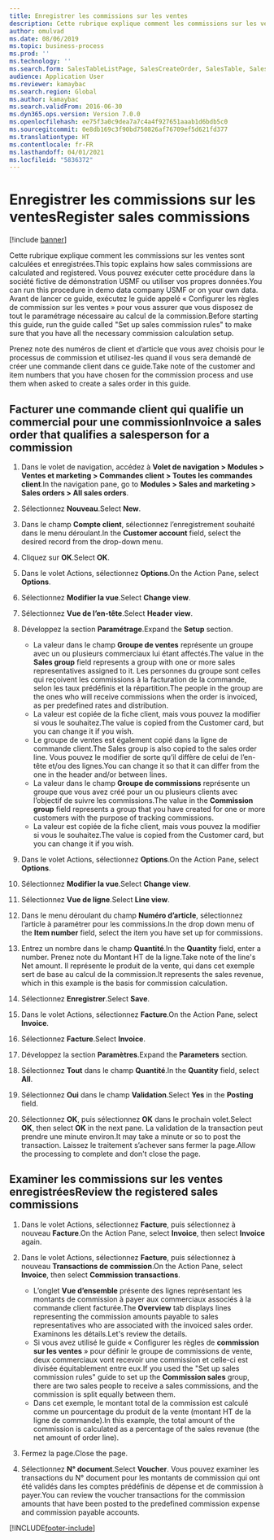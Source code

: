 ```yaml
---
title: Enregistrer les commissions sur les ventes
description: Cette rubrique explique comment les commissions sur les ventes sont calculées et enregistrées.
author: omulvad
ms.date: 08/06/2019
ms.topic: business-process
ms.prod: ''
ms.technology: ''
ms.search.form: SalesTableListPage, SalesCreateOrder, SalesTable, SalesEditLines,  CustInvoiceJournal, CommissionTrans, LedgerTransVoucher, CustClassificationGroup
audience: Application User
ms.reviewer: kamaybac
ms.search.region: Global
ms.author: kamaybac
ms.search.validFrom: 2016-06-30
ms.dyn365.ops.version: Version 7.0.0
ms.openlocfilehash: ee75f3a0c9dea7a7c4a4f927651aaab1d6bdb5c0
ms.sourcegitcommit: 0e8db169c3f90bd750826af76709ef5d621fd377
ms.translationtype: HT
ms.contentlocale: fr-FR
ms.lasthandoff: 04/01/2021
ms.locfileid: "5836372"
---
```

# <a name="register-sales-commissions"></a><span data-ttu-id="79edf-103">Enregistrer les commissions sur les ventes</span><span class="sxs-lookup"><span data-stu-id="79edf-103">Register sales commissions</span></span>

[!include [banner](../../includes/banner.md)]

<span data-ttu-id="79edf-104">Cette rubrique explique comment les commissions sur les ventes sont calculées et enregistrées.</span><span class="sxs-lookup"><span data-stu-id="79edf-104">This topic explains how sales commissions are calculated and registered.</span></span> <span data-ttu-id="79edf-105">Vous pouvez exécuter cette procédure dans la société fictive de démonstration USMF ou utiliser vos propres données.</span><span class="sxs-lookup"><span data-stu-id="79edf-105">You can run this procedure in demo data company USMF or on your own data.</span></span> <span data-ttu-id="79edf-106">Avant de lancer ce guide, exécutez le guide appelé « Configurer les règles de commission sur les ventes » pour vous assurer que vous disposez de tout le paramétrage nécessaire au calcul de la commission.</span><span class="sxs-lookup"><span data-stu-id="79edf-106">Before starting this guide, run the guide called "Set up sales commission rules" to make sure that you have all the necessary commission calculation setup.</span></span>

<span data-ttu-id="79edf-107">Prenez note des numéros de client et d’article que vous avez choisis pour le processus de commission et utilisez-les quand il vous sera demandé de créer une commande client dans ce guide.</span><span class="sxs-lookup"><span data-stu-id="79edf-107">Take note of the customer and item numbers that you have chosen for the commission process and use them when asked to create a sales order in this guide.</span></span>


## <a name="invoice-a-sales-order-that-qualifies-a-salesperson-for-a-commission"></a><span data-ttu-id="79edf-108">Facturer une commande client qui qualifie un commercial pour une commission</span><span class="sxs-lookup"><span data-stu-id="79edf-108">Invoice a sales order that qualifies a salesperson for a commission</span></span>
1. <span data-ttu-id="79edf-109">Dans le volet de navigation, accédez à **Volet de navigation > Modules > Ventes et marketing > Commandes client > Toutes les commandes client**.</span><span class="sxs-lookup"><span data-stu-id="79edf-109">In the navigation pane, go to **Modules > Sales and marketing > Sales orders > All sales orders**.</span></span>
2. <span data-ttu-id="79edf-110">Sélectionnez **Nouveau**.</span><span class="sxs-lookup"><span data-stu-id="79edf-110">Select **New**.</span></span>
3. <span data-ttu-id="79edf-111">Dans le champ **Compte client**, sélectionnez l’enregistrement souhaité dans le menu déroulant.</span><span class="sxs-lookup"><span data-stu-id="79edf-111">In the **Customer account** field, select the desired record from the drop-down menu.</span></span>
4. <span data-ttu-id="79edf-112">Cliquez sur **OK**.</span><span class="sxs-lookup"><span data-stu-id="79edf-112">Select **OK**.</span></span>
5. <span data-ttu-id="79edf-113">Dans le volet Actions, sélectionnez **Options**.</span><span class="sxs-lookup"><span data-stu-id="79edf-113">On the Action Pane, select **Options**.</span></span>
6. <span data-ttu-id="79edf-114">Sélectionnez **Modifier la vue**.</span><span class="sxs-lookup"><span data-stu-id="79edf-114">Select **Change view**.</span></span>
7. <span data-ttu-id="79edf-115">Sélectionnez **Vue de l’en-tête**.</span><span class="sxs-lookup"><span data-stu-id="79edf-115">Select **Header view**.</span></span>
8. <span data-ttu-id="79edf-116">Développez la section **Paramétrage**.</span><span class="sxs-lookup"><span data-stu-id="79edf-116">Expand the **Setup** section.</span></span>

    - <span data-ttu-id="79edf-117">La valeur dans le champ **Groupe de ventes** représente un groupe avec un ou plusieurs commerciaux lui étant affectés.</span><span class="sxs-lookup"><span data-stu-id="79edf-117">The value in the **Sales group** field represents a group with one or more sales representatives assigned to it.</span></span> <span data-ttu-id="79edf-118">Les personnes du groupe sont celles qui reçoivent les commissions à la facturation de la commande, selon les taux prédéfinis et la répartition.</span><span class="sxs-lookup"><span data-stu-id="79edf-118">The people in the group are the ones who will receive commissions when the order is invoiced, as per predefined rates and distribution.</span></span>   
    - <span data-ttu-id="79edf-119">La valeur est copiée de la fiche client, mais vous pouvez la modifier si vous le souhaitez.</span><span class="sxs-lookup"><span data-stu-id="79edf-119">The value is copied from the Customer card, but you can change it if you wish.</span></span>  
    - <span data-ttu-id="79edf-120">Le groupe de ventes est également copié dans la ligne de commande client.</span><span class="sxs-lookup"><span data-stu-id="79edf-120">The Sales group is also copied to the sales order line.</span></span> <span data-ttu-id="79edf-121">Vous pouvez le modifier de sorte qu’il diffère de celui de l’en-tête et/ou des lignes.</span><span class="sxs-lookup"><span data-stu-id="79edf-121">You can change it so that it can differ from the one in the header and/or between lines.</span></span>  
    - <span data-ttu-id="79edf-122">La valeur dans le champ **Groupe de commissions** représente un groupe que vous avez créé pour un ou plusieurs clients avec l’objectif de suivre les commissions.</span><span class="sxs-lookup"><span data-stu-id="79edf-122">The value in the **Commission group** field represents a group that you have created for one or more customers with the purpose of tracking commissions.</span></span>   
    - <span data-ttu-id="79edf-123">La valeur est copiée de la fiche client, mais vous pouvez la modifier si vous le souhaitez.</span><span class="sxs-lookup"><span data-stu-id="79edf-123">The value is copied from the Customer card, but you can change it if you wish.</span></span>   

9. <span data-ttu-id="79edf-124">Dans le volet Actions, sélectionnez **Options**.</span><span class="sxs-lookup"><span data-stu-id="79edf-124">On the Action Pane, select **Options**.</span></span>
10. <span data-ttu-id="79edf-125">Sélectionnez **Modifier la vue**.</span><span class="sxs-lookup"><span data-stu-id="79edf-125">Select **Change view**.</span></span>
11. <span data-ttu-id="79edf-126">Sélectionnez **Vue de ligne**.</span><span class="sxs-lookup"><span data-stu-id="79edf-126">Select **Line view**.</span></span>
12. <span data-ttu-id="79edf-127">Dans le menu déroulant du champ **Numéro d’article**, sélectionnez l’article à paramétrer pour les commissions.</span><span class="sxs-lookup"><span data-stu-id="79edf-127">In the drop down menu of the **Item number** field, select the item you have set up for commissions.</span></span> 
13. <span data-ttu-id="79edf-128">Entrez un nombre dans le champ **Quantité**.</span><span class="sxs-lookup"><span data-stu-id="79edf-128">In the **Quantity** field, enter a number.</span></span> <span data-ttu-id="79edf-129">Prenez note du Montant HT de la ligne.</span><span class="sxs-lookup"><span data-stu-id="79edf-129">Take note of the line's Net amount.</span></span> <span data-ttu-id="79edf-130">Il représente le produit de la vente, qui dans cet exemple sert de base au calcul de la commission.</span><span class="sxs-lookup"><span data-stu-id="79edf-130">It represents the sales revenue, which in this example is the basis for commission calculation.</span></span>  
14. <span data-ttu-id="79edf-131">Sélectionnez **Enregistrer**.</span><span class="sxs-lookup"><span data-stu-id="79edf-131">Select **Save**.</span></span>
15. <span data-ttu-id="79edf-132">Dans le volet Actions, sélectionnez **Facture**.</span><span class="sxs-lookup"><span data-stu-id="79edf-132">On the Action Pane, select **Invoice**.</span></span>
16. <span data-ttu-id="79edf-133">Sélectionnez **Facture**.</span><span class="sxs-lookup"><span data-stu-id="79edf-133">Select **Invoice**.</span></span>
17. <span data-ttu-id="79edf-134">Développez la section **Paramètres**.</span><span class="sxs-lookup"><span data-stu-id="79edf-134">Expand the **Parameters** section.</span></span>
18. <span data-ttu-id="79edf-135">Sélectionnez **Tout** dans le champ **Quantité**.</span><span class="sxs-lookup"><span data-stu-id="79edf-135">In the **Quantity** field, select **All**.</span></span>
19. <span data-ttu-id="79edf-136">Sélectionnez **Oui** dans le champ **Validation**.</span><span class="sxs-lookup"><span data-stu-id="79edf-136">Select **Yes** in the **Posting** field.</span></span>
20. <span data-ttu-id="79edf-137">Sélectionnez **OK**, puis sélectionnez **OK** dans le prochain volet.</span><span class="sxs-lookup"><span data-stu-id="79edf-137">Select **OK**, then select **OK** in the next pane.</span></span> <span data-ttu-id="79edf-138">La validation de la transaction peut prendre une minute environ.</span><span class="sxs-lookup"><span data-stu-id="79edf-138">It may take a minute or so to post the transaction.</span></span> <span data-ttu-id="79edf-139">Laissez le traitement s’achever sans fermer la page.</span><span class="sxs-lookup"><span data-stu-id="79edf-139">Allow the processing to complete and don't close the page.</span></span>  

## <a name="review-the-registered-sales-commissions"></a><span data-ttu-id="79edf-140">Examiner les commissions sur les ventes enregistrées</span><span class="sxs-lookup"><span data-stu-id="79edf-140">Review the registered sales commissions</span></span>
1. <span data-ttu-id="79edf-141">Dans le volet Actions, sélectionnez **Facture**, puis sélectionnez à nouveau **Facture**.</span><span class="sxs-lookup"><span data-stu-id="79edf-141">On the Action Pane, select **Invoice**, then select **Invoice** again.</span></span>
2. <span data-ttu-id="79edf-142">Dans le volet Actions, sélectionnez **Facture**, puis sélectionnez à nouveau **Transactions de commission**.</span><span class="sxs-lookup"><span data-stu-id="79edf-142">On the Action Pane, select **Invoice**, then select **Commission transactions**.</span></span>

    - <span data-ttu-id="79edf-143">L’onglet **Vue d’ensemble** présente des lignes représentant les montants de commission à payer aux commerciaux associés à la commande client facturée.</span><span class="sxs-lookup"><span data-stu-id="79edf-143">The **Overview** tab displays lines representing the commission amounts payable to sales representatives who are associated with the invoiced sales order.</span></span> <span data-ttu-id="79edf-144">Examinons les détails.</span><span class="sxs-lookup"><span data-stu-id="79edf-144">Let's review the details.</span></span>  
    - <span data-ttu-id="79edf-145">Si vous avez utilisé le guide « Configurer les règles de **commission sur les ventes** » pour définir le groupe de commissions de vente, deux commerciaux vont recevoir une commission et celle-ci est divisée équitablement entre eux.</span><span class="sxs-lookup"><span data-stu-id="79edf-145">If you used the "Set up sales commission rules" guide to set up the **Commission sales** group, there are two sales people to receive a sales commissions, and the commission is split equally between them.</span></span>  
    - <span data-ttu-id="79edf-146">Dans cet exemple, le montant total de la commission est calculé comme un pourcentage du produit de la vente (montant HT de la ligne de commande).</span><span class="sxs-lookup"><span data-stu-id="79edf-146">In this example, the total amount of the commission is calculated as a percentage of the sales revenue (the net amount of order line).</span></span>  
3. <span data-ttu-id="79edf-147">Fermez la page.</span><span class="sxs-lookup"><span data-stu-id="79edf-147">Close the page.</span></span>
4. <span data-ttu-id="79edf-148">Sélectionnez **N° document**.</span><span class="sxs-lookup"><span data-stu-id="79edf-148">Select **Voucher**.</span></span> <span data-ttu-id="79edf-149">Vous pouvez examiner les transactions du N° document pour les montants de commission qui ont été validés dans les comptes prédéfinis de dépense et de commission à payer.</span><span class="sxs-lookup"><span data-stu-id="79edf-149">You can review the voucher transactions for the commission amounts that have been posted to the predefined commission expense and commission payable accounts.</span></span>  



[!INCLUDE[footer-include](../../../includes/footer-banner.md)]